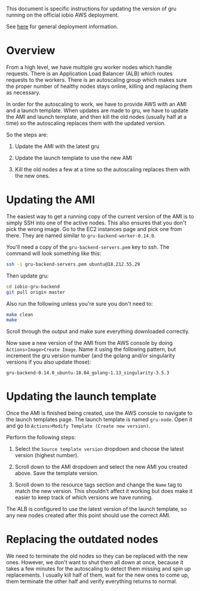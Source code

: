 This document is specific instructions for updating the version of gru running
on the official iobio AWS deployment.

See [here](./deployment.md) for general deployment information.


# Overview 

From a high level, we have multiple gru worker nodes which handle requests.
There is an Application Load Balancer (ALB) which routes requests to the
workers. There is an autoscaling group which makes sure the proper number of
healthy nodes stays online, killing and replacing them as necessary.

In order for the autoscaling to work, we have to provide AWS with an AMI and a
launch template. When updates are made to gru, we have to update the AMI and
launch template, and then kill the old nodes (usually half at a time) so the
autoscaling replaces them with the updated version.

So the steps are:

1. Update the AMI with the latest gru

2. Update the launch template to use the new AMI

3. Kill the old nodes a few at a time so the autoscaling replaces them with the
   new ones.


# Updating the AMI

The easiest way to get a running copy of the current version of the AMI is to
simply SSH into one of the active nodes. This also ensures that you don't
pick the wrong image. Go to the EC2 instances page and pick one from there.
They are named similar to `gru-backend-worker-0.14.0`.

You'll need a copy of the `gru-backend-servers.pem` key to ssh. The command
will look something like this:

```bash
ssh -i gru-backend-servers.pem ubuntu@18.212.55.29
```

Then update gru:

```bash
cd iobio-gru-backend
git pull origin master
```

Also run the following unless you're sure you don't need to:

```bash
make clean
make
```

Scroll through the output and make sure everything downloaded correctly.

Now save a new version of the AMI from the AWS console by doing
`Actions>Image>Create Image`. Name it using the following pattern, but
increment the gru version number (and the golang and/or singularity versions if
you also update those):

```
gru-backend-0.14.0_ubuntu-18.04_golang-1.13_singularity-3.5.3
```


# Updating the launch template

Once the AMI is finished being created, use the AWS console to navigate to
the launch templates page. The launch template is named `gru-node`. Open it
and go to `Actions>Modify Template (Create new version)`.

Perform the following steps:

1. Select the `Source template version` dropdown and choose the latest version
   (highest number).

2. Scroll down to the AMI dropdown and select the new AMI you created above.
   Save the template version.

3. Scroll down to the resource tags section and change the `Name` tag to match
   the new version. This shouldn't affect it working but does make it easier to
   keep track of which versions we have running.

The ALB is configured to use the latest version of the launch template, so
any new nodes created after this point should use the correct AMI.


# Replacing the outdated nodes

We need to terminate the old nodes so they can be replaced with the new ones.
However, we don't want to shut them all down at once, because it takes a few
minutes for the autoscaling to detect them missing and spin up replacements.
I usually kill half of them, wait for the new ones to come up, them terminate
the other half and verify everything returns to normal.
